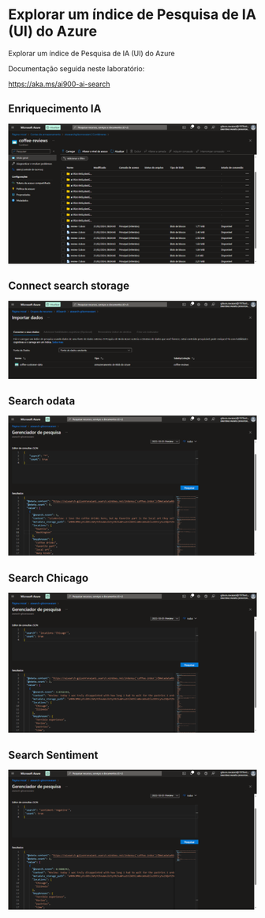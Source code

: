 # Explorar um índice de Pesquisa de IA (UI) do Azure
 Explorar um índice de Pesquisa de IA (UI) do Azure

 Documentação seguida neste laboratório:

 https://aka.ms/ai900-ai-search

## Enriquecimento IA

<img src="./Input/enriquecimento_IA.png" alt="enriquecimento_IA.png">

## Connect search storage

<img src="./Input/connect_search_storage.png" alt="connect_search_storage">

## Search odata

<img src="./Input/search_odata.png" alt="search_odata">

## Search Chicago

<img src="./Input/search_chicago.png" alt="search_chicago">

## Search Sentiment

<img src="./Input/search_sentiment.png" alt="search_sentiment">
